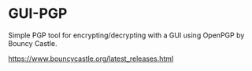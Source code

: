# GUI-PGP
Simple PGP tool for encrypting/decrypting with a GUI using OpenPGP by Bouncy Castle.

https://www.bouncycastle.org/latest_releases.html
